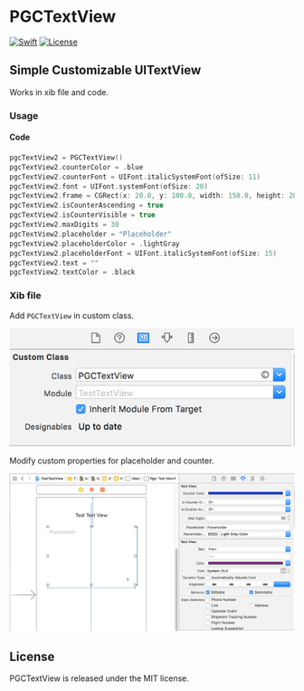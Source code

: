 # PGCTextView

[![Swift](https://img.shields.io/badge/swift-4.0-orange.svg?style=flat)](https://developer.apple.com/swift/)
[![License](https://img.shields.io/badge/license-MIT-71787A.svg)](https://tldrlegal.com/license/mit-license)


## Simple Customizable UITextView

Works in xib file and code.

### Usage

#### Code

```swift
pgcTextView2 = PGCTextView()
pgcTextView2.counterColor = .blue
pgcTextView2.counterFont = UIFont.italicSystemFont(ofSize: 11)
pgcTextView2.font = UIFont.systemFont(ofSize: 20)
pgcTextView2.frame = CGRect(x: 20.0, y: 100.0, width: 150.0, height: 200.0)
pgcTextView2.isCounterAscending = true
pgcTextView2.isCounterVisible = true
pgcTextView2.maxDigits = 30
pgcTextView2.placeholder = "Placeholder"
pgcTextView2.placeholderColor = .lightGray
pgcTextView2.placeholderFont = UIFont.italicSystemFont(ofSize: 15)
pgcTextView2.text = ""
pgcTextView2.textColor = .black
```

### Xib file

Add `PGCTextView` in custom class.

![Class](https://github.com/aguilarpgc/PGCTextView/blob/master/Images/class_name.png)

Modify custom properties for placeholder and counter.

![Xib](https://github.com/aguilarpgc/PGCTextView/blob/master/Images/xib.png)

## License

PGCTextView is released under the MIT license.


